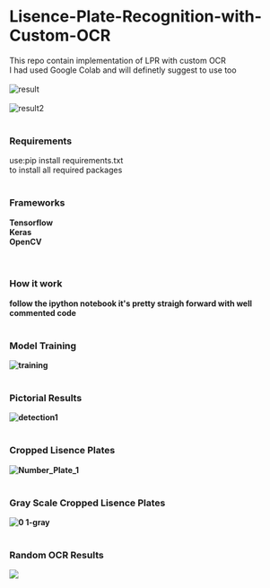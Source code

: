 # Lisence-Plate-Recognition-with-Custom-OCR
This repo contain implementation of LPR with custom OCR
</br>I had used Google Colab and will definetly suggest to use too
</br></br>
![result](https://user-images.githubusercontent.com/63501850/100925188-866d9780-3496-11eb-9747-0a323052a2be.gif)
</br></br>
![result2](https://user-images.githubusercontent.com/63501850/100925939-88842600-3497-11eb-8f6d-abb5399ebed4.gif)
</br></br>
### Requirements
use:pip install requirements.txt</br>to install all required packages
</br></br>
### Frameworks
<b>Tensorflow</br>
<b>Keras</br>
<b>OpenCV</br>
</br></br>  
### How it work
follow the ipython notebook it's pretty straigh forward with well commented code
</br></br>
### Model Training
![training](https://user-images.githubusercontent.com/63501850/100925306-ae5cfb00-3496-11eb-82cc-434c0bf4d7b0.JPG)
</br></br>
### Pictorial Results
![detection1](https://user-images.githubusercontent.com/63501850/100925480-e6fcd480-3496-11eb-891c-be79825e3117.png)
</br></br>
### Cropped Lisence Plates
![Number_Plate_1](https://user-images.githubusercontent.com/63501850/100926576-84a4d380-3498-11eb-8132-b95670f47587.png)
</br></br>
### Gray Scale Cropped Lisence Plates
![0 1-gray](https://user-images.githubusercontent.com/63501850/100926151-cf721b80-3497-11eb-8209-f5adfbabc7f4.jpg)
</br></br>
### Random OCR Results
![](https://media.discordapp.net/attachments/759366499495313444/777591261380870174/unknown.png)
</br></br>
